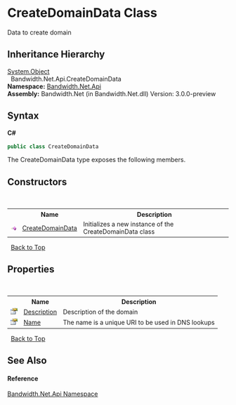 ﻿# CreateDomainData Class
 

Data to create domain


## Inheritance Hierarchy
<a href="http://msdn2.microsoft.com/en-us/library/e5kfa45b" target="_blank">System.Object</a><br />&nbsp;&nbsp;Bandwidth.Net.Api.CreateDomainData<br />
**Namespace:**&nbsp;<a href ="N_Bandwidth_Net_Api.md">Bandwidth.Net.Api</a><br />**Assembly:**&nbsp;Bandwidth.Net (in Bandwidth.Net.dll) Version: 3.0.0-preview

## Syntax

**C#**<br />
``` C#
public class CreateDomainData
```

The CreateDomainData type exposes the following members.


## Constructors
&nbsp;<table><tr><th></th><th>Name</th><th>Description</th></tr><tr><td>![Public method](media/pubmethod.gif "Public method")</td><td><a href ="M_Bandwidth_Net_Api_CreateDomainData__ctor.md">CreateDomainData</a></td><td>
Initializes a new instance of the CreateDomainData class</td></tr></table>&nbsp;
<a href="#createdomaindata-class">Back to Top</a>

## Properties
&nbsp;<table><tr><th></th><th>Name</th><th>Description</th></tr><tr><td>![Public property](media/pubproperty.gif "Public property")</td><td><a href ="P_Bandwidth_Net_Api_CreateDomainData_Description.md">Description</a></td><td>
Description of the domain</td></tr><tr><td>![Public property](media/pubproperty.gif "Public property")</td><td><a href ="P_Bandwidth_Net_Api_CreateDomainData_Name.md">Name</a></td><td>
The name is a unique URI to be used in DNS lookups</td></tr></table>&nbsp;
<a href="#createdomaindata-class">Back to Top</a>

## See Also


#### Reference
<a href ="N_Bandwidth_Net_Api.md">Bandwidth.Net.Api Namespace</a><br />
